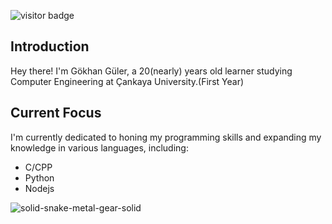 ![visitor badge](https://visitor-badge.laobi.icu/badge?page_id=jwenjian.visitor-badge)
## Introduction
Hey there! I'm Gökhan Güler, a 20(nearly) years old learner studying Computer Engineering at Çankaya University.(First Year)

## Current Focus
I'm currently dedicated to honing my programming skills and expanding my knowledge in various languages, including:
- C/CPP
- Python
- Nodejs
  
![solid-snake-metal-gear-solid](https://github.com/gulergokhan/gulergokhan/assets/151137955/67811d98-4075-4306-917c-f716c6b142b5)




